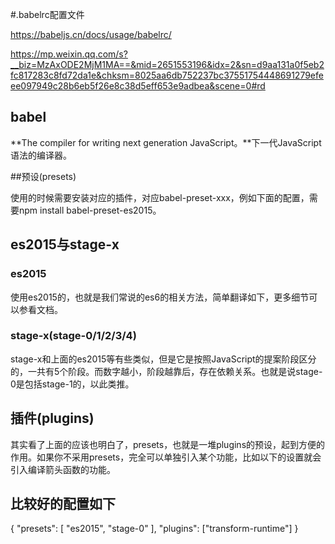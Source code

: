 
#.babelrc配置文件

https://babeljs.cn/docs/usage/babelrc/

https://mp.weixin.qq.com/s?__biz=MzAxODE2MjM1MA==&mid=2651553196&idx=2&sn=d9aa131a0f5eb2fc817283c8fd72da1e&chksm=8025aa6db752237bc37551754448691279efeee097949c28b6eb5f26e8c38d5eff653e9adbea&scene=0#rd

## babel
**The compiler for writing next generation JavaScript。**下一代JavaScript 语法的编译器。

##预设(presets)

使用的时候需要安装对应的插件，对应babel-preset-xxx，例如下面的配置，需要npm install babel-preset-es2015。

## es2015与stage-x
### es2015
使用es2015的，也就是我们常说的es6的相关方法，简单翻译如下，更多细节可以参看文档。
### stage-x(stage-0/1/2/3/4)
stage-x和上面的es2015等有些类似，但是它是按照JavaScript的提案阶段区分的，一共有5个阶段。而数字越小，阶段越靠后，存在依赖关系。也就是说stage-0是包括stage-1的，以此类推。

## 插件(plugins)

其实看了上面的应该也明白了，presets，也就是一堆plugins的预设，起到方便的作用。如果你不采用presets，完全可以单独引入某个功能，比如以下的设置就会引入编译箭头函数的功能。

## 比较好的配置如下
{
  "presets": [
    "es2015",
    "stage-0"
  ],
  "plugins": ["transform-runtime"]
}